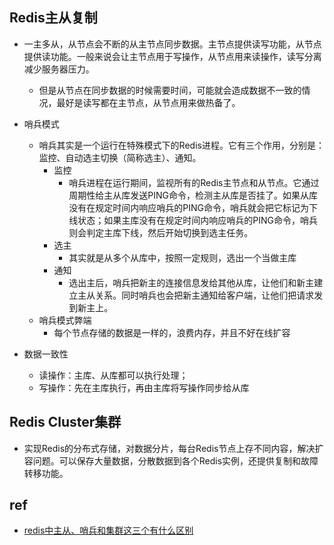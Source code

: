 ## Redis主从复制
+ 一主多从，从节点会不断的从主节点同步数据。主节点提供读写功能，从节点提供读功能。一般来说会让主节点用于写操作，从节点用来读操作，读写分离减少服务器压力。
    + 但是从节点在同步数据的时候需要时间，可能就会造成数据不一致的情况，最好是读写都在主节点，从节点用来做热备了。

+ 哨兵模式
    + 哨兵其实是一个运行在特殊模式下的Redis进程。它有三个作用，分别是：监控、自动选主切换（简称选主）、通知。
        + 监控
            + 哨兵进程在运行期间，监视所有的Redis主节点和从节点。它通过周期性给主从库发送PING命令，检测主从库是否挂了。如果从库没有在规定时间内响应哨兵的PING命令，哨兵就会把它标记为下线状态；如果主库没有在规定时间内响应哨兵的PING命令，哨兵则会判定主库下线，然后开始切换到选主任务。
        + 选主
            + 其实就是从多个从库中，按照一定规则，选出一个当做主库
        + 通知
            + 选出主后，哨兵把新主的连接信息发给其他从库，让他们和新主建立主从关系。同时哨兵也会把新主通知给客户端，让他们把请求发到新主上。
    + 哨兵模式弊端
        + 每个节点存储的数据是一样的，浪费内存，并且不好在线扩容

+ 数据一致性
    + 读操作：主库、从库都可以执行处理；
    + 写操作：先在主库执行，再由主库将写操作同步给从库



## Redis Cluster集群
+ 实现Redis的分布式存储，对数据分片，每台Redis节点上存不同内容，解决扩容问题。可以保存大量数据，分散数据到各个Redis实例，还提供复制和故障转移功能。



## ref
+ [redis中主从、哨兵和集群这三个有什么区别 ](https://www.zhihu.com/question/293357668/answer/2954243723)